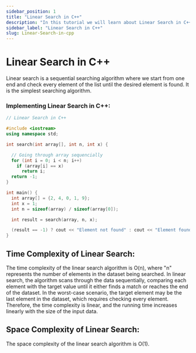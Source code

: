 ```yaml
---
sidebar_position: 1
title: "Linear Search in C++"
description: "In this tutorial we will learn about Linear Search in C++."
sidebar_label: "Linear Search in C++"
slug: Linear-Search-in-cpp
---
```


# Linear Search in C++
Linear search is a sequential searching algorithm where we start from one end and check every element of the list until the desired element is found. It is the simplest searching algorithm.


### Implementing Linear Search in C++:
```cpp
// Linear Search in C++

#include <iostream>
using namespace std;

int search(int array[], int n, int x) {

  // Going through array sequencially
  for (int i = 0; i < n; i++)
    if (array[i] == x)
      return i;
  return -1;
}

int main() {
  int array[] = {2, 4, 0, 1, 9};
  int x = 1;
  int n = sizeof(array) / sizeof(array[0]);

  int result = search(array, n, x);

  (result == -1) ? cout << "Element not found" : cout << "Element found at index: " << result;
} 
```

## Time Complexity of Linear Search:
The time complexity of the linear search algorithm is O(n), where "n" represents the number of elements in the dataset being searched. In linear search, the algorithm scans through the data sequentially, comparing each element with the target value until it either finds a match or reaches the end of the dataset. In the worst-case scenario, the target element may be the last element in the dataset, which requires checking every element. Therefore, the time complexity is linear, and the running time increases linearly with the size of the input data.

## Space Complexity of Linear Search:
The space complexity of the linear search algorithm is O(1).